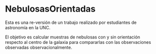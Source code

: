 # NebulosasOrientadas

Esta es una re-versión de un trabajo realizado por estudiantes de astronomía en la UNC.

El objetivo es calcular muestras de nebulosas con y sin orientación respecto al centro de la galaxia
para compararlas con las observaciones observadas observacionalmente.
